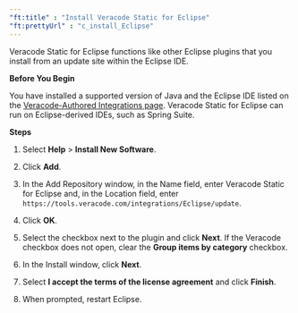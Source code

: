 ```yaml
---
"ft:title" : "Install Veracode Static for Eclipse"
"ft:prettyUrl" : "c_install_Eclipse"
---
```

Veracode Static for Eclipse functions like other Eclipse plugins that you install from an update site within the Eclipse IDE.

<p font-size="13pt"><b>Before You Begin</b></p>

You have installed a supported version of Java and the Eclipse IDE listed on the [Veracode-Authored Integrations page](https://community.veracode.com/s/article/Support-Matrix). Veracode Static for Eclipse can run on Eclipse-derived IDEs, such as Spring Suite.

<p font-size="13pt"><b>Steps</b></p>

1.  Select **Help** \> **Install New Software**.

2.  Click **Add**.

3.  In the Add Repository window, in the Name field, enter Veracode Static for Eclipse and, in the Location field, enter `https://tools.veracode.com/integrations/Eclipse/update`.

4.  Click **OK**.

5.  Select the checkbox next to the plugin and click **Next**. If the Veracode checkbox does not open, clear the **Group items by category** checkbox.

6.  In the Install window, click **Next**.

7.  Select **I accept the terms of the license agreement** and click **Finish**.

8.  When prompted, restart Eclipse.